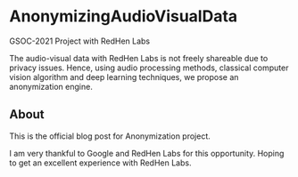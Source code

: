 # AnonymizingAudioVisualData
GSOC-2021 Project with RedHen Labs

The audio-visual data with RedHen Labs is not freely shareable due to privacy issues. Hence, using audio processing methods, classical computer vision algorithm and deep learning techniques, we propose an anonymization engine. 

## About

This is the official blog post for Anonymization project. 

I am very thankful to Google and RedHen Labs for this opportunity. Hoping to get an excellent experience with RedHen Labs. 